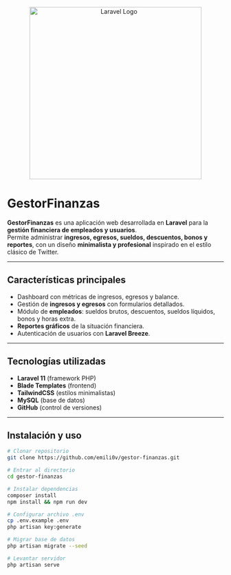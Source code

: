 <p align="center"><a href="https://laravel.com" target="_blank">
<img src="https://raw.githubusercontent.com/laravel/art/master/logo-lockup/5%20SVG/2%20CMYK/1%20Full%20Color/laravel-logolockup-cmyk-red.svg" width="400" alt="Laravel Logo">
</a></p>

# GestorFinanzas

**GestorFinanzas** es una aplicación web desarrollada en **Laravel** para la **gestión financiera de empleados y usuarios**.  
Permite administrar **ingresos, egresos, sueldos, descuentos, bonos y reportes**, con un diseño **minimalista y profesional** inspirado en el estilo clásico de Twitter.  

---

## Características principales
- Dashboard con métricas de ingresos, egresos y balance.
- Gestión de **ingresos y egresos** con formularios detallados.
- Módulo de **empleados**: sueldos brutos, descuentos, sueldos líquidos, bonos y horas extra.
- **Reportes gráficos** de la situación financiera.
- Autenticación de usuarios con **Laravel Breeze**.

---

## Tecnologías utilizadas
- **Laravel 11** (framework PHP)
- **Blade Templates** (frontend)
- **TailwindCSS** (estilos minimalistas)
- **MySQL** (base de datos)
- **GitHub** (control de versiones)

---

## Instalación y uso
```bash
# Clonar repositorio
git clone https://github.com/emili0v/gestor-finanzas.git

# Entrar al directorio
cd gestor-finanzas

# Instalar dependencias
composer install
npm install && npm run dev

# Configurar archivo .env
cp .env.example .env
php artisan key:generate

# Migrar base de datos
php artisan migrate --seed

# Levantar servidor
php artisan serve
